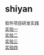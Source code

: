 # shiyan
软件项目研发实践  
[实验一](实验一/sy1.md)  
[实验二](实验二/sy2.md)  
[实验三](实验二/sy3.md)  
[实验四](实验四/sy4.md)  
